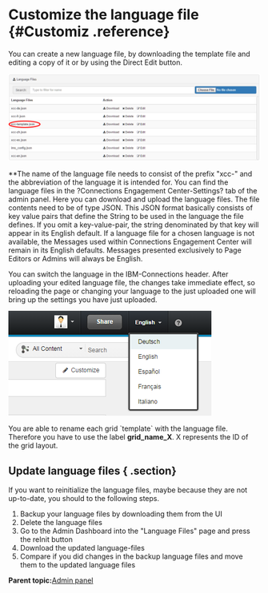# Customize the language file {#Customiz .reference}

You can create a new language file, by downloading the template file and editing a copy of it or by using the Direct Edit button.

![](images/image009.png)

**The name of the language file needs to consist of the prefix "xcc-" and the abbreviation of the language it is intended for. You can find the language files in the ?Connections Engagement Center-Settings? tab of the admin panel. Here you can download and upload the language files. The file contents need to be of type JSON. This JSON format basically consists of key value pairs that define the String to be used in the language the file defines. If you omit a key-value-pair, the string denominated by that key will appear in its English default. If a language file for a chosen language is not available, the Messages used within Connections Engagement Center will remain in its English defaults. Messages presented exclusively to Page Editors or Admins will always be English.

You can switch the language in the IBM-Connections header. After uploading your edited language file, the changes take immediate effect, so reloading the page or changing your language to the just uploaded one will bring up the settings you have just uploaded.

![image](images/image010.png)

You are able to rename each grid \`template\` with the language file. Therefore you have to use the label **grid\_name\_X**. X represents the ID of the grid layout.

## Update language files { .section}

If you want to reinitialize the language files, maybe because they are not up-to-date, you should to the following steps.

1.  Backup your language files by downloading them from the UI
2.  Delete the language files
3.  Go to the Admin Dashboard into the "Language Files" page and press the reInit button
4.  Download the updated language-files
5.  Compare if you did changes in the backup language files and move them to the updated language files

**Parent topic:**[Admin panel](../../connectors/icec/cec-admin_panel.md)

